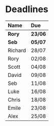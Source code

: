 # Deadlines

| Name        | Due        |
| :---------- | :--------- |
| **Rory**    | **23/06**  |
| **Seb**     | **05/07**  |
| Richard     | 28/07      |
| Rory        | 02/08      |
| Scott       | 04/08      |
| David       | 09/08      |
| Seb         | 11/08      |
| Luke        | 16/08      |
| Chris       | 18/08      |
| Emile       | 23/08      |
| Alex        | 25/08      |
